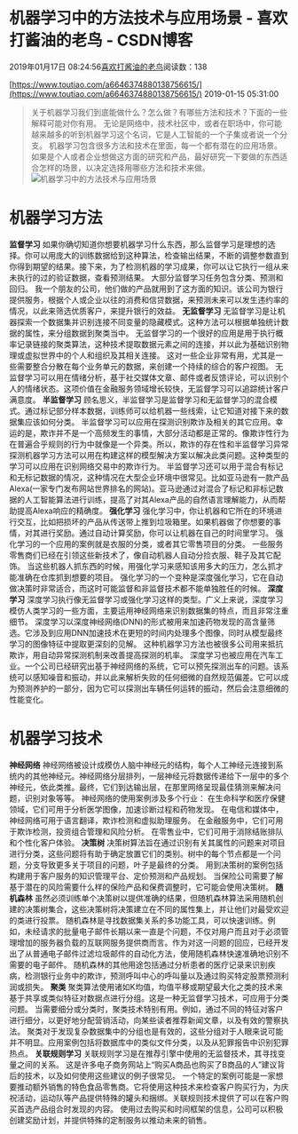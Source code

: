 
# 机器学习中的方法技术与应用场景 - 喜欢打酱油的老鸟 - CSDN博客


2019年01月17日 08:24:56[喜欢打酱油的老鸟](https://me.csdn.net/weixin_42137700)阅读数：138


[https://www.toutiao.com/a6646374880138756615/](https://www.toutiao.com/a6646374880138756615/)
2019-01-15 05:31:00
> 关于机器学习我们到底能做什么？怎么做？有哪些方法和技术？下面的一些解释可能对你有用。
无论是网络中，技术社区中，或者在职场中，你可能越来越多的听到机器学习这个名词，它是人工智能的一个子集或者说一个分支。
机器学习包含很多方法和技术在里面，每一个都有潜在的应用场景。如果是个人或者企业想做这方面的研究和产品，最好研究一下要做的东西适合怎样的场景，以决定选择用哪些方法和技术来做。
![机器学习中的方法技术与应用场景](http://p3.pstatp.com/large/pgc-image/4189a4c819d24903bb750d332f78694b)
# 机器学习方法
**监督学习**
如果你确切知道你想要机器学习什么东西，那么监督学习是理想的选择。你可以用庞大的训练数据给到这种算法，检查输出结果，不断的调整参数直到你得到期望的结果。接下来，为了检测机器的学习成果，你可以让它执行一组从来未执行的过的验证数据，查看预测结果。
大部分监督学习任务包含分类、预测和回归。
我一个朋友的公司，他们做的产品就用到了这方面的知识。该公司为银行提供服务，根据个人或企业以往的消费和信贷数据，来预测未来可以发生违约率的情况，以此来筛选优质客户，来提升银行的效益。
**无监督学习**
无监督学习是让机器探索一个数据集并识别连接不同变量的隐藏模式。这种方法可以根据单独统计数据的属性，来分组数据到聚类当中。
无监督学习的一个很好的应用是用于执行概率记录链接的聚类算法，这种技术提取数据元素之间的连接，并以此为基础识别物理或虚拟世界中的个人和组织及其相关连接。
这对一些企业非常有用，尤其是一些需要整合分散在每个业务单元的数据，来创建一个持续的综合的客户视图。
无监督学习可以用在情绪分析，基于社交媒体文章、邮件或者反馈评论，可以识别个人的情绪状态。这项价值在金融服务领域增长较快，无监督学习可以追踪统计客户满意度。
**半监督学习**
顾名思义，半监督学习是监督学习和无监督学习的混合模式。通过标记部分样本数据，训练师可以给机器一些线索，让它知道对接下来的数据集应该如何分类。
半监督学习可以应用在探测识别欺诈及相关的其它应用。幸运的是，欺诈并不是一个高频发生的事情，大部分活动都是正常的。像欺诈性行为在普遍合乎规则的行为中就像是一个异类。所以，欺诈的存在性和半监督学习异常探测机器学习方法可以用在构建这样的模型解决方案以解决此类问题。这种类型的学习可以应用在识别网络交易中的欺诈行为。
半监督学习还可以用于混合有标记和无标记数据的情况，这种情况在大型企业环境中很常见。比如亚马逊有一款产品Alexa(一家专门发布网站世界排名的网站)。亚马逊通过对混合了标记和非标记数据的人工智能算法进行训练，提高了对其Alexa产品的自然语言理解能力，从而帮助提高Alexa响应的精确度。
**强化学习**
强化学习中，你让机器和它所在的环境进行交互，比如把损坏的产品从传送带上推到垃圾箱里。如果机器做了你想要的事情，对其进行奖励。通过自动计算奖励，你可以让机器在自己的时间里学习。
强化学习的一个应用的案例就是衣服的分类，或者其它零售项目的分类。
一些服务零售商们已经在引领这些新技术了，像自动机器人自动分捡衣服、鞋子及其它配饰。
当这些机器人抓东西的时候，用强化学习来感知该用多大的压力，怎么抓才能准确在仓库抓到想要的项目。
强化学习的一个变种是深度强化学习，它在自动做决策时非常适合，而这时可能监督和非监督技术都不能单独胜任的时候。
**深度学习**
深度学习执行像无监督学习或强化学习这样的类型。广义上来说，深度学习模仿人类学习的一些方面，主要运用神经网络来识别数据集的特点，而且非常注重细节。
深度学习以深度神经网络(DNN)的形式被用来加速药物发现的高含量筛选。它涉及到应用DNN加速技术在更短的时间内处理多个图像，同时从模型最终学习的图像特征中提取更深刻的见解。
这种机器学习方法也被很多公司用来抵抗欺诈，用自动异常探测机制来改善提高探测的机率。
深度学习也被应用在汽车工业。一个公司已经研究出基于神经网络的系统，它可以预先探测出车的问题。该系统可以感知噪音和振动，并以此来解析失败的任何细微的自然规范偏差。它可以成为预测养护的一部分，因为它可以探测出车辆任何运转的振动，然后会注意细微的性能变化。
# 机器学习技术
**神经网络**
神经网络被设计成模仿人脑中神经元的结构，每个人工神经元连接到系统内的其他神经元。神经网络分层排列，一层神经元将数据传递给下一层中的多个神经元，依此类推。最终，它们到达输出层，在那里网络呈现最佳猜测来解决问题，识别对象等等。
神经网络的使用案例涉及多个行业：
在生命科学和医疗保健领域，它们可用于分析医学图像，加速诊断过程和药物发现。
在电信和媒体中，神经网络可用于语言翻译，欺诈检测和虚拟助理服务。
在金融服务中，它们可用于欺诈检测，投资组合管理和风险分析。
在零售业中，它们可用于消除结账排队和个性化客户体验。
**决策树**
决策树算法旨在通过识别有关其属性的问题来对项目进行分类，这些问题将有助于确定放置它们的类别。树中的每个节点都是一个问题，分支导致更多关于项目的问题，叶子是最终的分类。
用到决策树的案例包括构建用于客户服务的知识管理平台、定价预测和产品规划。
当保险公司需要了解基于潜在的风险需要什么样的保险产品和保费调整时，它可能会使用决策树。
**随机森林**
虽然必须训练单个决策树以提供准确的结果，但随机森林算法采用随机创建的决策树集合，这些决策树将决策建立在不同的属性集上，并让他们对最受欢迎的类进行投票。
随机森林是寻找数据集关系的多功能工具，可以快速训练。例如，未经请求的批量电子邮件长期以来一直是个问题，不仅对用户而且对于必须管理增加的服务器负载的互联网服务提供商而言。作为对这一问题的回应，已经开发出了从普通电子邮件过滤垃圾邮件的自动化方法，使用随机森林快速准确地识别不需要的电子邮件。
随机森林的其他用途包括通过分析患者的医疗记录来识别疾病，检测银行业务中的欺诈，预测呼叫中心的呼叫量以及通过购买特定股票预测利润或损失。
**聚类**
聚类算法使用诸如K均值，均值平移或期望最大化之类的技术来基于共享或类似特征对数据点进行分组。这是一种无监督学习技术，可应用于分类问题。
当需要细分或分类时，聚类技术特别有用。例如，通过不同的特征对客户进行细分，以更好地分配营销活动，向某些读者推荐新闻文章，以及有效的警察执法。
聚类对于发现复杂数据集中的分组也是有效的，这些分组对于人眼来说可能并不明显。应用案例包括将数据库中的类似文件分类，以及从犯罪报告中识别犯罪热点。
**关联规则学习**
关联规则学习是在推荐引擎中使用的无监督技术，其寻找变量之间的关系。
这是许多电子商务网站上“购买A商品也购买了B商品的人”建议背后的技术，以及如何使用这些建议的例子很常见。
一个特定的案例可能是一家想要推动额外销售的特色食品零售商。它将使用这种技术来检查客户购买行为，为庆祝活动，运动队等产品提供特殊的罐头和捆绑。关联规则技术提供了可以在客户购买首选产品组合时发现的内容。
使用过去购买和时间框架的信息，公司可以积极创建奖励计划，并提供特殊的定制服务以推动未来的销售。

